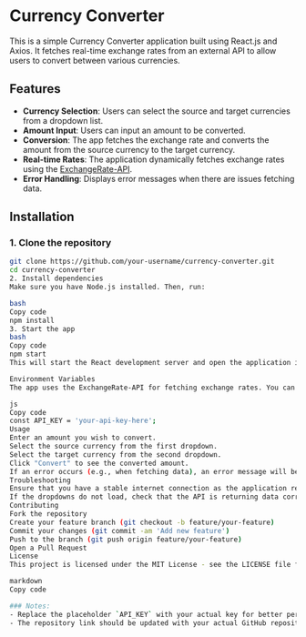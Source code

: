 # Currency Converter

This is a simple Currency Converter application built using React.js and Axios. It fetches real-time exchange rates from an external API to allow users to convert between various currencies.

## Features
- **Currency Selection**: Users can select the source and target currencies from a dropdown list.
- **Amount Input**: Users can input an amount to be converted.
- **Conversion**: The app fetches the exchange rate and converts the amount from the source currency to the target currency.
- **Real-time Rates**: The application dynamically fetches exchange rates using the [ExchangeRate-API](https://www.exchangerate-api.com/).
- **Error Handling**: Displays error messages when there are issues fetching data.

## Installation

### 1. Clone the repository
```bash
git clone https://github.com/your-username/currency-converter.git
cd currency-converter
2. Install dependencies
Make sure you have Node.js installed. Then, run:

bash
Copy code
npm install
3. Start the app
bash
Copy code
npm start
This will start the React development server and open the application in your default browser.

Environment Variables
The app uses the ExchangeRate-API for fetching exchange rates. You can replace the API_KEY in the code with your own API key for production usage.

js
Copy code
const API_KEY = 'your-api-key-here';
Usage
Enter an amount you wish to convert.
Select the source currency from the first dropdown.
Select the target currency from the second dropdown.
Click "Convert" to see the converted amount.
If an error occurs (e.g., when fetching data), an error message will be shown.
Troubleshooting
Ensure that you have a stable internet connection as the application relies on fetching real-time data from an external API.
If the dropdowns do not load, check that the API is returning data correctly (you can log the response in the fetchCurrencies function).
Contributing
Fork the repository
Create your feature branch (git checkout -b feature/your-feature)
Commit your changes (git commit -am 'Add new feature')
Push to the branch (git push origin feature/your-feature)
Open a Pull Request
License
This project is licensed under the MIT License - see the LICENSE file for details.

markdown
Copy code

### Notes:
- Replace the placeholder `API_KEY` with your actual key for better performance.
- The repository link should be updated with your actual GitHub repository URL.